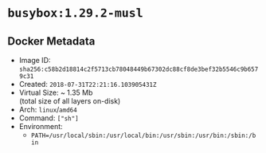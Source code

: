 # `busybox:1.29.2-musl`

## Docker Metadata

- Image ID: `sha256:c58b2d18814c2f5713cb78048449b67302dc88cf8de3bef32b5546c9b6579c31`
- Created: `2018-07-31T22:21:16.103905431Z`
- Virtual Size: ~ 1.35 Mb  
  (total size of all layers on-disk)
- Arch: `linux`/`amd64`
- Command: `["sh"]`
- Environment:
  - `PATH=/usr/local/sbin:/usr/local/bin:/usr/sbin:/usr/bin:/sbin:/bin`
